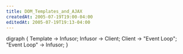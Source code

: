 ```yaml
---
title: DOM_Templates_and_AJAX
createdAt: 2005-07-19T19:00-04:00
editedAt: 2005-07-19T19:13-04:00
---
```



<graph>
digraph {
  Template -> Infusor;
  Infusor -> Client;
  Client -> "Event Loop";
  "Event Loop" -> Infusor;
}
</graph>

